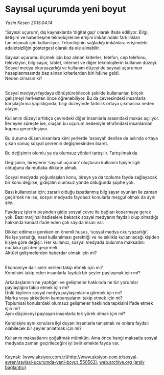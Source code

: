 # Sayısal uçurumda yeni boyut

*Yasin Kesen 2015.04.14*

<div class="pNewsDetailMainContent" itemprop="articleBody">
 <p>
  ‘Sayısal uçurum’, dış kaynaklarda ‘digital gap’ olarak ifade ediliyor. Bilgi, iletişim ve haberleşme teknolojilerine erişim imkânındaki farklılıkları tanımlamak için kullanılıyor. Teknolojinin sağladığı imkânlara erişimdeki adaletsizliğin göstergesi olarak da ele alınabilir.
 </p>
 <p>
  Sayısal uçurumu ölçmek için baz alınan kriterler; telefon, cep telefonu, televizyon, bilgisayar, tablet, internet ve diğer teknolojilerin kullanım düzeyi.
  <br>
   Sosyal medya okuryazarlığı ve kullanım düzeyi de sayısal uçurumun hesaplanmasında baz alınan kriterlerden biri hâline geldi.
   <br>
    Neden olmasın ki?
   </br>
  </br>
 </p>
 <p>
  Sosyal medyayı faydaya dönüştürebilecek şekilde kullananlar, birçok gelişmeyi herkesten önce öğrenebiliyor. Bu da çevresindeki insanlarla karşılaştırma yapıldığında, bilgi düzeyinde farklılık ortaya çıkmasına neden oluyor.
 </p>
 <p>
  Kullanım düzeyi arttıkça çevredeki diğer insanlarla arasındaki makas açılıyor. İlerleyen süreçte ise, oluşan bu uçurum nedeniyle etrafındaki insanlardan kopma gerçekleşiyor.
 </p>
 <p>
  Bu duruma düşen insanlara kimi yerlerde ‘asosyal’ denilse de aslında ortaya çıkan sonuç sosyal çevrenin değişmesinden ibaret.
 </p>
 <p>
  Bu değişimin olumlu ya da olumsuz yönleri tartışılır. Tartışılmalı da.
 </p>
 <p>
  Değişimin, bireylerin ‘sayısal uçurum’ oluşturan kullanım tipiyle ilgili olduğunu da mutlaka dikkate almalı.
 </p>
 <p>
  Sosyal medyada yoğunlaşılan konu, bireye ya da topluma fayda sağlayacak bir konu değilse, gidişatın olumsuz yönde olduğunda şüphe yok.
 </p>
 <p>
  Bazı kullanıcılar için; zararlı olduğu ispatlanmış bilgisayar oyunları ile zaman geçirmek ne ise, sosyal medyada faydasız konularla meşgul olmak da aynı şey.
 </p>
 <p>
  Faydasız işlerin peşinden gidip sosyal çevre ile bağları koparmaya gerek yok. Bazı marjinal hadiselere bakarak sosyal medyanın faydalı olup olmadığı hakkında kanaat ifade eden çok sayıda insan var.
 </p>
 <p>
  Dikkat edilmesi gereken en önemli husus, ‘sosyal medya okuryazarlığı’.
  <br>
   Ne işe yaradığı, nasıl kullanılması gerektiği ve ne sıklıkla kullanılacağı kişiden kişiye göre değişir. Her kullanıcı, sosyal medyada bulunma maksadını mutlaka gözden geçirmeli.
   <br>
    Aktüel gelişmelerden haberdar olmak için mi?
   </br>
  </br>
 </p>
 <p>
  Ekonomiye dair anlık verileri takip etmek için mi?
  <br/>
  Kendisini takip eden insanlarla faydalı bir şeyler paylaşmak için mi?
 </p>
 <p>
  Arkadaşlarının ne yaptığını ve gelişmeler hakkında ne tür yorumlar paylaştığını takip etmek için mi?
  <br/>
  Ünlü kişilerin sosyal medya paylaşımlarını görmek için mi?
  <br/>
  Marka veya şirketlerin kampanyalarını takip etmek için mi?
  <br/>
  Toplumsal konulardaki olumsuz gelişmeler hakkında tepkisini ifade etmek için mi?
  <br/>
  Aynı düşünceyi paylaşan insanlarla tek yürek olmak için mi?
 </p>
 <p>
  Kendisiyle aynı konulara ilgi duyan insanlarla tanışmak ve onlara faydalı olabilecek bir şeyler anlatmak için mi?
 </p>
 <p>
  Kullanım maksatlarını çoğaltmak mümkün. Ama önce hangi maksatla sosyal medyada zaman geçirileceğini iyi belirlemekte fayda var.
 </p>
 <p>
  <img alt="" src="http://web.archive.org/web/20150708093825im_/http://medya.aksiyon.com.tr//aksiyon/2015/04/14/567578.jpg "/>
 </p>
</div>


Kaynak: [www.aksiyon.com.tr](http://www.aksiyon.com.tr/sosyal-evren/sayisal-ucurumda-yeni-boyut_550563), [web.archive.org (arşiv bağlantısı)](http://web.archive.org/web/20150708093825/http://www.aksiyon.com.tr/sosyal-evren/sayisal-ucurumda-yeni-boyut_550563)
